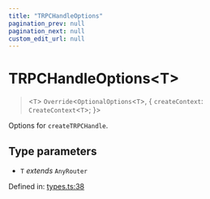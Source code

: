 ```yaml
---
title: "TRPCHandleOptions"
pagination_prev: null
pagination_next: null
custom_edit_url: null
---
```


# TRPCHandleOptions<T\>

> <`T`\> `Override`<`OptionalOptions`<`T`\>, {
    `createContext`: `CreateContext`<`T`\>;
}\>

Options for `createTRPCHandle`.

## Type parameters

- `T` *extends* `AnyRouter`

Defined in:  [types.ts:38](https://github.com/trpc/trpc/blob/6ffba67/packages/trpc-sveltekit/src/types.ts#L38)
